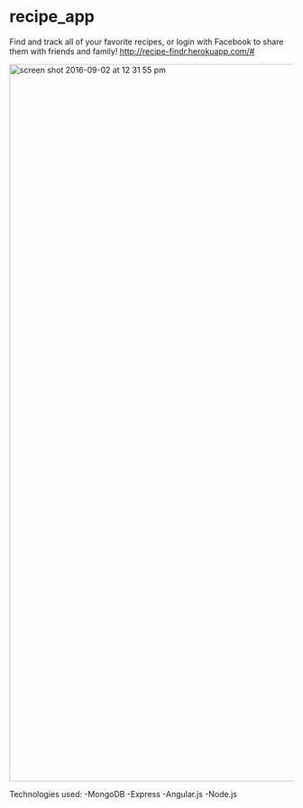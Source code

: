 # recipe_app

Find and track all of your favorite recipes, or login with Facebook to share them with friends and family! 
http://recipe-findr.herokuapp.com/#



<img width="1270" alt="screen shot 2016-09-02 at 12 31 55 pm" src="https://cloud.githubusercontent.com/assets/19507239/18214448/574c0b66-710a-11e6-9b26-30a1e67868a2.png">

Technologies used:
  -MongoDB
  -Express
  -Angular.js
  -Node.js
  
  


